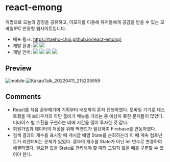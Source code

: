 # react-emong

익명으로 오늘의 감정을 공유하고, 이모지를 이용해 유저들에게 공감을 받을 수 있는 모바일/PC 반응형 웹사이트입니다.

- 배포 링크: https://taeho-choi.github.io/react-emong/
- 개발 환경: <img src="https://img.shields.io/badge/Windows-0078D6?style=flat&logo=Windows&logoColor=white"/> <img src="https://img.shields.io/badge/VS_Code-007ACC?style=flat&logo=VisualStudioCode&logoColor=white"/>
- 개발 언어: <img src="https://img.shields.io/badge/HTML5-E34F26?style=flat&logo=HTML5&logoColor=white"/> <img src="https://img.shields.io/badge/CSS3-1572B6?style=flat&logo=CSS3&logoColor=white"/> <img src="https://img.shields.io/badge/JavaScript-F7DF1E?style=flat&logo=JavaScript&logoColor=white"/> <img src="https://img.shields.io/badge/React-61DAFB?style=flat&logo=React&logoColor=white"/>

## Preview

![mobile](https://user-images.githubusercontent.com/60216512/162748386-104e0181-4dd2-46dc-a892-0e51018e0c08.png)
![KakaoTalk_20220411_215205959](https://user-images.githubusercontent.com/60216512/162749184-8706562c-f9f5-4e12-8143-73ef526ac9f7.png)

## Comments

- React를 처음 공부해가며 기획부터 배포까지 혼자 진행하였다. 모바일 기기로 테스트했을 때 브라우저의 하단 툴바가 메뉴를 가리는 등 예상치 못한 문제들이 많았다. 디바이스 별 호환을 구현하는 데에 시간을 많이 투자한 것 같다.
  <br/>
- 회원가입과 데이터의 저장을 위해 백엔드가 필요하여 Firebase를 연동하였다.
  <br/>
- 검색 결과의 개수를 표시할 때 게시글 배열 State를 순회하는데 이 때 계속 컴포넌트가 리렌더되는 문제가 있었다. 결과의 개수를 State가 아닌 let 변수로 변경하여 해결하였다. 필요한 값을 State로 관리해야 할 때와 그렇지 않을 때를 구분할 수 있어야 한다.
